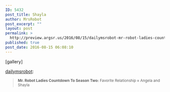 ```yaml
---
ID: 5432
post_title: Shayla
author: MrsRobot
post_excerpt: ""
layout: post
permalink: >
  http://preview.argsr.us/2016/08/15/dailymsrobot-mr-robot-ladies-countdown-to/
published: true
post_date: 2016-08-15 06:08:10
---
```

[gallery]
<p><a class="tumblr_blog" href="http://dailymsrobot.tumblr.com/post/147257205887">dailymsrobot</a>:</p>
<blockquote>
<p><small>

<b>Mr. Robot Ladies Countdown To Season Two:</b> Favorite Relationship ≡ Angela and Shayla<br /></small></p>
</blockquote>